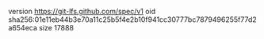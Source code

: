 version https://git-lfs.github.com/spec/v1
oid sha256:01e11eb44b3e70a11c25b5f4e2b10f941cc30777bc7879496255f77d2a654eca
size 17888
